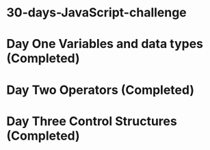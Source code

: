 # 30-days-JavaScript-challenge
# Day One Variables and data types (Completed) 
# Day Two Operators (Completed) 
# Day Three Control Structures (Completed) 